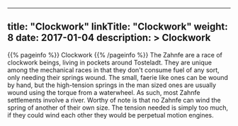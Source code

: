 
---
title: "Clockwork"
linkTitle: "Clockwork"
weight: 8
date: 2017-01-04
description: >
 Clockwork
---

{{% pageinfo %}}
Clockwork
{{% /pageinfo %}}
The Zahnfe are a race of clockwork beings, living in pockets around Tosteladt. They are unique among the mechanical races in that they don't consume fuel of any sort, only needing their springs wound. The small, faerie like ones can be wound by hand, but the high-tension springs in the man sized ones are usually wound using the torque from a waterwheel. As such, most Zahnfe settlements involve a river. Worthy of note is that no Zahnfe can wind the spring of another of their own size. The tension needed is simply too much, if they could wind each other they would be perpetual motion engines.
